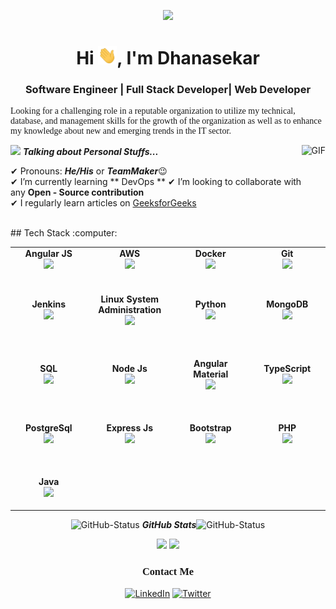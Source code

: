 <p align="center">
  <img src="https://github.com/thompsonemerson/thompsonemerson/raw/master/cover-thompson.png" height="200"/>
</p>
<h1 align="center">Hi <img src="https://raw.githubusercontent.com/ABSphreak/ABSphreak/master/gifs/Hi.gif" width="30px">, I'm Dhanasekar</h1>
<h3 align="center">Software Engineer | Full Stack Developer| Web Developer</h3>


<p style=" font-family: 'Tahoma';">Looking for a challenging role in a reputable organization to utilize my technical, database, and management skills for the growth of the organization as well as to enhance my knowledge about new and emerging trends in the IT sector.
</p>
<img align="right" alt="GIF" height="160px" src="https://media.giphy.com/media/du3J3cXyzhj75IOgvA/giphy.gif" />

<img src="https://media.giphy.com/media/ObNTw8Uzwy6KQ/giphy.gif" width="30px">&nbsp;***Talking about Personal Stuffs...***

✔ Pronouns: ***He/His*** or ***TeamMaker***😉 <br>
✔ I’m currently learning ** DevOps **
✔ I’m looking to collaborate with  any **Open - Source contribution**<br>
✔ I regularly learn articles on [GeeksforGeeks](https://www.geeksforgeeks.org/) <br>


<body>
	<br>
## Tech Stack :computer:

<br>
<table>
<tbody>
 <tr>
<td align="center" width="20%">
<span><b><center>Angular JS</center></b></span> 
<img height=60px src="https://i.ibb.co/hmp59dw/angular.jpg"> 
</td>

<td align="center" width="20%">
<span><b><center>AWS</center></b></span> 
<img height=60px src="https://encrypted-tbn0.gstatic.com/images?q=tbn%3AANd9GcQV9AyEyvrlIJLOfbxFLfOr03Qy5gRL0txWMQ&usqp=CAU"> 
</td>

<td align="center" width="20%">
<span><b><center>Docker</center></b></span> 
<img height=60px src="https://encrypted-tbn0.gstatic.com/images?q=tbn%3AANd9GcTApU_6Eg4oWx3NMhLifHmNEkxjeMxfd3oGUA&usqp=CAU"> 
</td>

<!--<tr>-->
<!--<td align="center" width="20%">-->
<!--<span><b><center>Flask</center></b></span> -->
<!--<img height=65px src="https://www.pngitem.com/pimgs/m/159-1595977_flask-python-logo-hd-png-download.png"> -->
<!--</td>-->

<td align="center" width="20%">
<span><b><center>Git</center></b></span> 
<img height=65px src="https://git-scm.com/images/logos/downloads/Git-Logo-2Color.png"> 
</td>
</tr>

<td align="center" width="20%">
    <br>
<span><b><center>Jenkins</center></b></span> 
<img height=65px src="https://www.devteam.space/wp-content/uploads/2018/03/jenkins.jpg"> 
</td>

<!--<tr>-->
<!--<td align="center" width="20%">-->
<!--<span><b><center>Kubernetes</center></b></span> -->
<!--<img height=65px src="https://d15shllkswkct0.cloudfront.net/wp-content/blogs.dir/1/files/2019/05/Kubernetes_New.png"> -->
<!--</td>-->

<td align="center" width="20%">
        <br>

<span><b><center>Linux System Administration</center></b></span> 
<img height=65px src="https://upload.wikimedia.org/wikipedia/commons/a/af/Tux.png"> 
</td>



<td align="center" width="20%">
        <br>

<span><b><center>Python</center></b></span> 
<img height=65px src="https://www.python.org/static/community_logos/python-logo.png"> 
</td>

<!--<tr>-->
<td align="center" width="20%">
        <br>

<span><b><center>MongoDB</center></b></span> 
<img height=65px src="https://www.logolynx.com/images/logolynx/d5/d50b83324fb4fbab14cdfaf47409115b.jpeg"> 
</td>

<!--<td align="center" width="20%">-->
<!--<span><b><center>Nginx</center></b></span> -->
<!--<img height=65px src="http://www.myiconfinder.com/uploads/iconsets/256-256-cf2ed3956a3a1484f83ed20d7e987f21.png"> -->
<!--</td>-->

<tr>
<td align="center" width="20%">
    <br>
<span><b><center>SQL</center></b></span> 
<img height=65px src="https://i0.wp.com/www.complexsql.com/wp-content/uploads/2017/01/sql-logo.jpg?ssl=1"> 
</td>
<td align="center" width="20%">
        <br>

<span><b><center>Node Js</center></b></span> 
<img height=65px src="https://i.ibb.co/mhZF85f/node.png"> 
</td>
<td align="center" width="20%">
        <br>

<span><b><center>Angular Material</center></b></span> 
<img height=65px src="https://i.ibb.co/vLM6MDy/angular-material.png"> 
</td>

<td align="center" width="20%">
        <br>

<span><b><center>TypeScript</center></b></span> 
<img height=65px src="https://i.ibb.co/NrHLprs/vscode-icons-type-typescript-1324451507894042344.png"> 
</td>


</tr>
<tr>
    <td align="center" width="20%">
        <br>

<span><b><center>PostgreSql</center></b></span> 
<img height=65px src="https://i.ibb.co/T027Ljn/post.png"> 
</td>
<td align="center" width="20%">
        <br>

<span><b><center>Express Js</center></b></span> 
<img height=65px src="https://i.ibb.co/sbQL5LY/express.png"> 
</td>
<td align="center" width="20%">
        <br>

<span><b><center>Bootstrap</center></b></span> 
<img height=65px src="https://i.ibb.co/MgghTjy/bootstrap.jpg"> 
</td>
<td align="center" width="20%">
        <br>

<span><b><center>PHP</center></b></span> 
<img height=65px src="https://i.ibb.co/pnZ9MsV/download.png"> 
</td>
</tr>

<tr>
    <td align="center" width="20%">
        <br>

<span><b><center>Java</center></b></span> 
<img height=65px src="https://i.ibb.co/LpMZCL3/png-transparent-java-programming-programming-language-computer-programming-others-miscellaneous-text.png"> 
</tr>

</tbody>
</table>
<div align="center">
<img src="https://media.giphy.com/media/8UHRm5oY4k4FDxq5QG/giphy.gif" width="30px" alt="GitHub-Status"/>&nbsp;<i><b>GitHub Stats</b></i><img src="https://media.giphy.com/media/8UHRm5oY4k4FDxq5QG/giphy.gif" width="30px" alt="GitHub-Status"/></p>
</div>

<p align="center" style=" font-family: 'Tahoma';">
<img height="180em" src="https://github-readme-stats.vercel.app/api?username=dhanasekar-selvam&show_icons=true&theme=dracula&include_all_commits=true&count_private=true" />
<img height="180em" src="https://github-readme-stats-eight-theta.vercel.app/api/top-langs/?username=dhanasekar-selvam&layout=compact&langs_count=8&theme=dracula"/>
</p>

<h3 align="center" style=" font-family: 'Tahoma';"><b>Contact Me</b></h3>

<p align="center">
	<a href="https://www.linkedin.com/in/dhanasekar-selvam-161a68192/"><img src="https://img.icons8.com/bubbles/50/000000/linkedin.png" alt="LinkedIn"/></a>
	<a href="https://twitter.com/Dhanase48361399"><img src="https://img.icons8.com/bubbles/50/000000/twitter.png" alt="Twitter"/></a>

</p>





